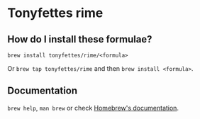 # Tonyfettes rime

## How do I install these formulae?

`brew install tonyfettes/rime/<formula>`

Or `brew tap tonyfettes/rime` and then `brew install <formula>`.

## Documentation

`brew help`, `man brew` or check [Homebrew's documentation](https://docs.brew.sh).
